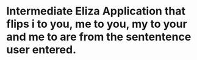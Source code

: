 # Intermediate Eliza Application that flips i to you, me to you, my to your and me to are from the sententence user entered.
